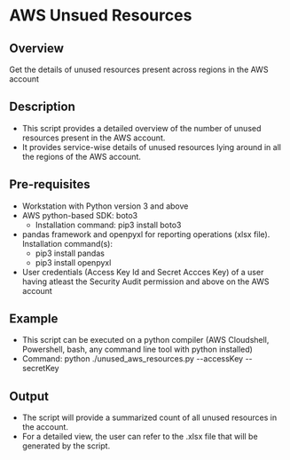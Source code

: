 # AWS Unsued Resources

## Overview
Get the details of unused resources present across regions in the AWS account

## Description
- This script provides a detailed overview of the number of unused resources present in the AWS account.
- It provides service-wise details of unused resources lying around in all the regions of the AWS account. 

## Pre-requisites
- Workstation with Python version 3 and above
- AWS python-based SDK: boto3
  - Installation command: pip3 install boto3
- pandas framework and openpyxl for reporting operations (xlsx file). 
  Installation command(s): 
  - pip3 install pandas
  - pip3 install openpyxl
- User credentials (Access Key Id and Secret Accces Key) of a user having atleast the Security Audit permission and above on the AWS account

## Example
- This script can be executed on a python compiler (AWS Cloudshell, Powershell, bash, any command line tool with python installed)
- Command: python ./unused_aws_resources.py --accessKey <AWS Access Key Id> --secretKey <AWS Secret Access Key>

## Output
- The script will provide a summarized count of all unused resources in the account.
- For a detailed view, the user can refer to the .xlsx file that will be generated by the script.
